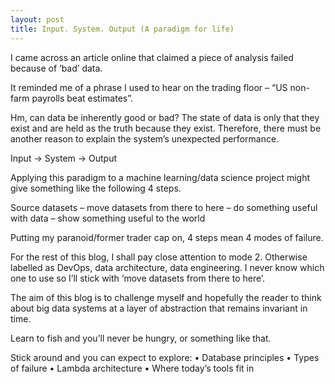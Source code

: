 ```yaml
---
layout: post
title: Input. System. Output (A paradigm for life)
---
```

I came across an article online that claimed a piece of analysis failed because of ‘bad’ data. 

It reminded me of a phrase I used to hear on the trading floor – “US non-farm payrolls beat estimates”.

Hm, can data be inherently good or bad? The state of data is only that they exist and are held as the truth because they exist. Therefore, there must be another reason to explain the system’s unexpected performance.

Input -> System -> Output 

Applying this paradigm to a machine learning/data science project might give something like the following 4 steps.

Source datasets – move datasets from there to here – do something useful with data – show something useful to the world

Putting my paranoid/former trader cap on, 4 steps mean 4 modes of failure. 

For the rest of this blog, I shall pay close attention to mode 2. Otherwise labelled as DevOps, data architecture, data engineering. I never know which one to use so I’ll stick with ‘move datasets from there to here’.

The aim of this blog is to challenge myself and hopefully the reader to think about big data systems at a layer of abstraction that remains invariant in time.

Learn to fish and you’ll never be hungry, or something like that.

Stick around and you can expect to explore:
•	Database principles
•	Types of failure
•	Lambda architecture
•	Where today’s tools fit in
